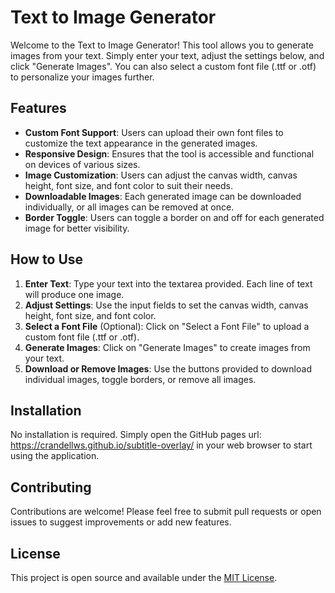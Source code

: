 # Text to Image Generator

Welcome to the Text to Image Generator! This tool allows you to generate images from your text. Simply enter your text, adjust the settings below, and click "Generate Images". You can also select a custom font file (.ttf or .otf) to personalize your images further.

## Features

- **Custom Font Support**: Users can upload their own font files to customize the text appearance in the generated images.
- **Responsive Design**: Ensures that the tool is accessible and functional on devices of various sizes.
- **Image Customization**: Users can adjust the canvas width, canvas height, font size, and font color to suit their needs.
- **Downloadable Images**: Each generated image can be downloaded individually, or all images can be removed at once.
- **Border Toggle**: Users can toggle a border on and off for each generated image for better visibility.

## How to Use

1. **Enter Text**: Type your text into the textarea provided. Each line of text will produce one image.
2. **Adjust Settings**: Use the input fields to set the canvas width, canvas height, font size, and font color.
3. **Select a Font File** (Optional): Click on "Select a Font File" to upload a custom font file (.ttf or .otf).
4. **Generate Images**: Click on "Generate Images" to create images from your text.
5. **Download or Remove Images**: Use the buttons provided to download individual images, toggle borders, or remove all images.

## Installation

No installation is required. Simply open the GitHub pages url: https://crandellws.github.io/subtitle-overlay/ in your web browser to start using the application.

## Contributing

Contributions are welcome! Please feel free to submit pull requests or open issues to suggest improvements or add new features.

## License

This project is open source and available under the [MIT License](LICENSE).